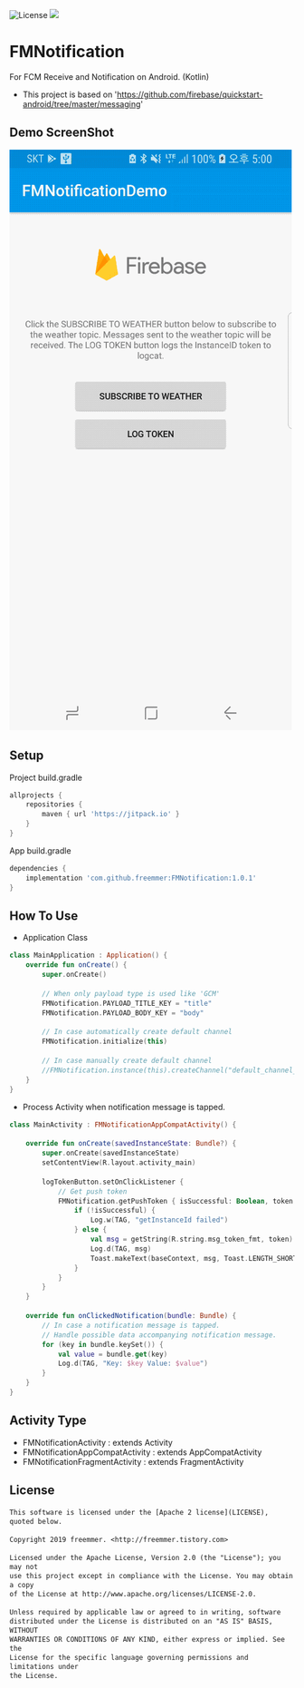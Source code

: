 ![License](https://img.shields.io/badge/License-Apache%202.0-blue.svg)
[![](https://jitpack.io/v/freemmer/FMNotification.svg)](https://jitpack.io/#freemmer/FMNotification)

# FMNotification
For FCM Receive and Notification on Android. (Kotlin)
+ This project is based on 'https://github.com/firebase/quickstart-android/tree/master/messaging'

## Demo ScreenShot
![Screenshot](https://github.com/freemmer/FMNotification/blob/master/Screenshots/screenshots.gif)

## Setup
Project build.gradle
```Groovy
allprojects {
    repositories {
        maven { url 'https://jitpack.io' }
    }
}
```

App build.gradle
```Groovy
dependencies {
    implementation 'com.github.freemmer:FMNotification:1.0.1'
}
```

## How To Use

+ Application Class
```Kotlin
class MainApplication : Application() {
    override fun onCreate() {
        super.onCreate()

        // When only payload type is used like 'GCM'
        FMNotification.PAYLOAD_TITLE_KEY = "title"
        FMNotification.PAYLOAD_BODY_KEY = "body"

        // In case automatically create default channel
        FMNotification.initialize(this)
        
        // In case manually create default channel
        //FMNotification.instance(this).createChannel("default_channel_id", "Default Channel")
    }
}
```

+ Process Activity when notification message is tapped.
```Kotlin
class MainActivity : FMNotificationAppCompatActivity() {

    override fun onCreate(savedInstanceState: Bundle?) {
        super.onCreate(savedInstanceState)
        setContentView(R.layout.activity_main)

        logTokenButton.setOnClickListener {
            // Get push token
            FMNotification.getPushToken { isSuccessful: Boolean, token: String? ->
                if (!isSuccessful) {
                    Log.w(TAG, "getInstanceId failed")
                } else {
                    val msg = getString(R.string.msg_token_fmt, token)
                    Log.d(TAG, msg)
                    Toast.makeText(baseContext, msg, Toast.LENGTH_SHORT).show()
                }
            }
        }
    }

    override fun onClickedNotification(bundle: Bundle) {
        // In case a notification message is tapped.
        // Handle possible data accompanying notification message.
        for (key in bundle.keySet()) {
            val value = bundle.get(key)
            Log.d(TAG, "Key: $key Value: $value")
        }
    }
}
```

## Activity Type
+ FMNotificationActivity : extends Activity
+ FMNotificationAppCompatActivity : extends AppCompatActivity
+ FMNotificationFragmentActivity : extends FragmentActivity

## License
```code
This software is licensed under the [Apache 2 license](LICENSE), quoted below.

Copyright 2019 freemmer. <http://freemmer.tistory.com>

Licensed under the Apache License, Version 2.0 (the "License"); you may not
use this project except in compliance with the License. You may obtain a copy
of the License at http://www.apache.org/licenses/LICENSE-2.0.

Unless required by applicable law or agreed to in writing, software
distributed under the License is distributed on an "AS IS" BASIS, WITHOUT
WARRANTIES OR CONDITIONS OF ANY KIND, either express or implied. See the
License for the specific language governing permissions and limitations under
the License.
```

